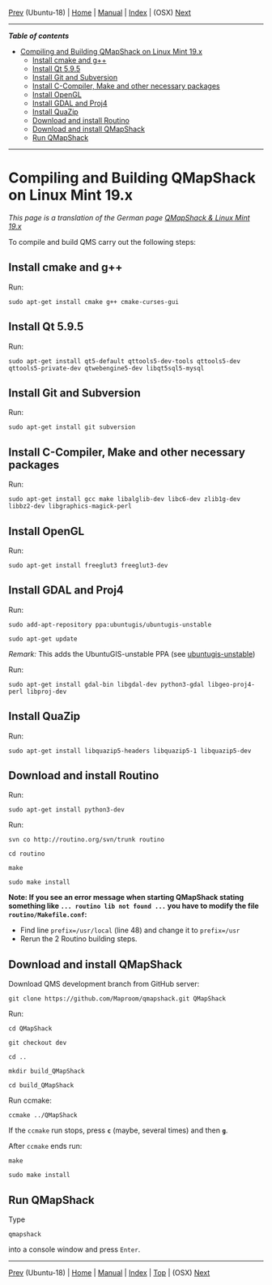 [Prev](Ubuntu-18-HowTo) (Ubuntu-18) | [Home](Home) | [Manual](DocMain) | [Index](AxAdvIndex) | (OSX) [Next](BuildOSX)
- - -

***Table of contents***

* [Compiling and Building QMapShack on Linux Mint 19.x](#compiling-and-building-qmapshack-on-linux-mint-19x)
    * [Install cmake and g++](#install-cmake-and-g)
    * [Install Qt 5.9.5](#install-qt-595)
    * [Install Git and Subversion](#install-git-and-subversion)
    * [Install C-Compiler, Make and other necessary packages](#install-c-compiler-make-and-other-necessary-packages)
    * [Install OpenGL](#install-opengl)
    * [Install GDAL and Proj4](#install-gdal-and-proj4)
    * [Install QuaZip](#install-quazip)
    * [Download and install Routino](#download-and-install-routino)
    * [Download and install QMapShack](#download-and-install-qmapshack)
    * [Run QMapShack](#run-qmapshack)

* * * * * * * * * *
 
# Compiling and Building QMapShack on Linux Mint 19.x

*This page is a translation of the German page [QMapShack & Linux Mint 19.x](https://www.mtb-touring.net/qms/qmapshack-linux-mint-19)*

To compile and build QMS carry out the following steps:

## Install cmake and g++

Run:

`sudo apt-get install cmake g++ cmake-curses-gui`


## Install Qt 5.9.5

Run:

`sudo apt-get install qt5-default qttools5-dev-tools qttools5-dev qttools5-private-dev qtwebengine5-dev libqt5sql5-mysql`

## Install Git and Subversion

Run:

`sudo apt-get install git subversion`

## Install C-Compiler, Make and other necessary packages

Run:

`sudo apt-get install gcc make libalglib-dev libc6-dev zlib1g-dev libbz2-dev libgraphics-magick-perl`


## Install OpenGL

Run:

`sudo apt-get install freeglut3 freeglut3-dev`


## Install GDAL and Proj4

Run:

`sudo add-apt-repository ppa:ubuntugis/ubuntugis-unstable`

`sudo apt-get update`

*Remark:* This adds the UbuntuGIS-unstable PPA (see [ubuntugis-unstable](https://launchpad.net/~ubuntugis/+archive/ubuntu/ubuntugis-unstable))

Run:

`sudo apt-get install gdal-bin libgdal-dev python3-gdal libgeo-proj4-perl libproj-dev`

## Install QuaZip

Run:

`sudo apt-get install libquazip5-headers libquazip5-1 libquazip5-dev`

## Download and install Routino

Run:
 
`sudo apt-get install python3-dev`

Run:
 
`svn co http://routino.org/svn/trunk routino`

`cd routino`

`make`

`sudo make install`

**Note: If you see an error message when starting QMapShack stating something like `... routino lib not found ...` you have to modify the file `routino/Makefile.conf`:**

* Find line `prefix=/usr/local` (line 48) and change it to `prefix=/usr` 
* Rerun the 2 Routino building steps.

## Download and install QMapShack

Download QMS development branch from GitHub server:

`git clone https://github.com/Maproom/qmapshack.git QMapShack`

Run:

`cd QMapShack`

`git checkout dev`

`cd ..`

`mkdir build_QMapShack`

`cd build_QMapShack`

Run ccmake:

`ccmake ../QMapShack`

If the `ccmake` run stops, press **`c`** (maybe, several times) and then **`g`**.

After `ccmake` ends run:

`make`

`sudo make install`

## Run QMapShack

Type

`qmapshack`

into a console window and press `Enter`.


- - -
[Prev](Ubuntu-18-HowTo) (Ubuntu-18) | [Home](Home) | [Manual](DocMain) | [Index](AxAdvIndex) | [Top](#) | (OSX) [Next](BuildOSX)
